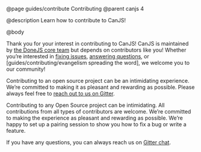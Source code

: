 @page guides/contribute Contributing
@parent canjs 4

@description Learn how to contribute to CanJS!

@body

Thank you for your interest in contributing to CanJS! CanJS is maintained by [the DoneJS core team](https://donejs.com/About.html#core-team) but depends on contributors like you! Whether you’re interested in [fixing issues](#finding-open-issues), [answering questions](#getting-involved-in-the-community), or [guides/contributing/evangelism spreading the word], we welcome you to our community!

Contributing to an open source project can be an intimidating experience. We’re committed to making it as pleasant and rewarding as possible. Please always feel free to [reach out to us on Gitter](https://gitter.im/canjs/canjs).

Contributing to any Open Source project can be intimidating.  All contributions from all types of contributors are welcome.  We’re
committed to making the experience as pleasant and rewarding as possible.  We’re happy to set up a
pairing session to show you how to fix a bug or write a feature.  

If you have any questions, you can always reach us on [Gitter chat](https://gitter.im/canjs/canjs).
